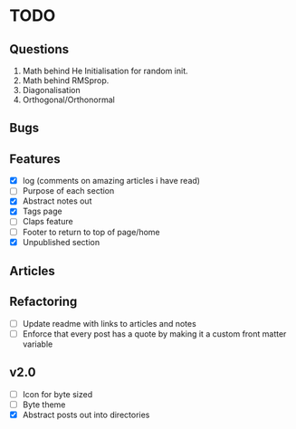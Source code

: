 # TODO

## Questions
1. Math behind He Initialisation for random init.
2. Math behind RMSprop.
3. Diagonalisation
4. Orthogonal/Orthonormal

## Bugs

## Features

- [x] log (comments on amazing articles i have read)
- [ ] Purpose of each section
- [x] Abstract notes out
- [x] Tags page
- [ ] Claps feature
- [ ] Footer to return to top of page/home
- [x] Unpublished section

## Articles

## Refactoring
- [ ] Update readme with links to articles and notes
- [ ] Enforce that every post has a quote by making it a custom front matter variable

## v2.0

- [ ] Icon for byte sized
- [ ] Byte theme
- [x] Abstract posts out into directories
